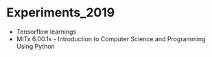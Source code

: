 # Experiments_2019

- Tensorflow learnings
- MITx 6.00.1x - Introduction to Computer Science and Programming Using Python